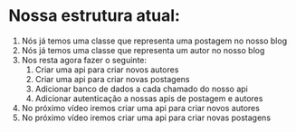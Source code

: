 # Nossa estrutura atual:

1. Nós já temos uma classe que representa uma postagem no nosso blog
2. Nós já temos uma classe que representa um autor no nosso blog
3. Nos resta agora fazer o seguinte:
    1. Criar uma api para criar novos autores
    2. Criar uma api para criar novas postagens
    3. Adicionar banco de dados a cada chamado do nosso api
    4. Adicionar autenticação a nossas apis de postagem e autores
4. No próximo vídeo iremos criar uma api para criar novos autores
5. No próximo vídeo iremos criar uma api para criar novas postagens